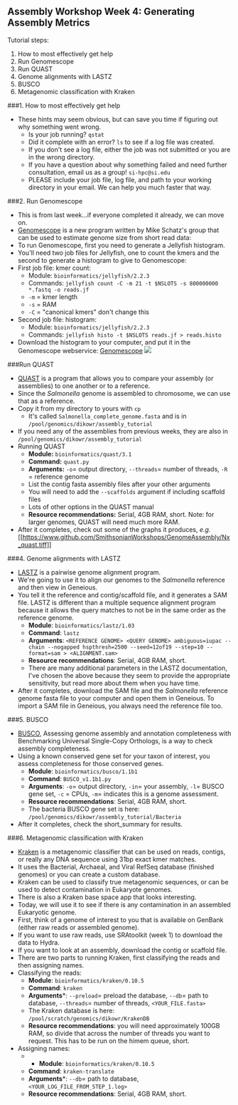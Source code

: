 Assembly Workshop Week 4: Generating Assembly Metrics  
---

Tutorial steps: 
1. How to most effectively get help  
2. Run Genomescope  
3. Run QUAST  
4. Genome alignments with LASTZ  
5. BUSCO  
6. Metagenomic classification with Kraken  
  

###1. How to most effectively get help
* These hints may seem obvious, but can save you time if figuring out why something went wrong.
	+ Is your job running? ```qstat```
	+ Did it complete with an error? ```ls``` to see if a log file was created.
	+ If you don't see a log file, either the job was not submitted or you are in the wrong directory.
	+ If you have a question about why something failed and need further consultation, email us as a group! ```si-hpc@si.edu```
	+ PLEASE include your job file, log file, and path to your working directory in your email. We can help you much faster that way.

###2. Run Genomescope
* This is from last week...if everyone completed it already, we can move on.
* [Genomescope](http://qb.cshl.edu/genomescope/) is a new program written by Mike Schatz's group that can be used to estimate genome size from short read data: 
* To run Genomescope, first you need to generate a Jellyfish histogram.
* You'll need two job files for Jellyfish, one to count the kmers and the second to generate a histogram to give to Genomescope:  
* First job file: kmer count:
	+ Module: ```bioinformatics/jellyfish/2.2.3```
	+ Commands: ```jellyfish count -C -m 21 -t $NSLOTS -s 800000000 *.fastq -o reads.jf```
	+ ```-m``` = kmer length  
	+ ```-s``` = RAM  
	+ ```-C``` = "canonical kmers" don't change this  
* Second job file: histogram:
	+ Module: ```bioinformatics/jellyfish/2.2.3```
	+ Commands: ```jellyfish histo -t $NSLOTS reads.jf > reads.histo```
* Download the histogram to your computer, and put it in the Genomescope webservice: [Genomescope](http://qb.cshl.edu/genomescope) 
![](/Users/rebeccadikow/Desktop/genomescope.tiff)

###Run QUAST
* [QUAST](http://bioinf.spbau.ru/quast) is a program that allows you to compare your assembly (or assemblies) to one another or to a reference. 
* Since the *Salmonella* genome is assembled to chromosome, we can use that as a reference.
* Copy it from my directory to yours with ```cp```
	+ It's called ```Salmonella_complete_genome.fasta``` and is in ```/pool/genomics/dikowr/assembly_tutorial```
* If you need any of the assemblies from previous weeks, they are also in ```/pool/genomics/dikowr/assembly_tutorial```
* Running QUAST
	+ **Module:** ```bioinformatics/quast/3.1```
	+ **Command:** ```quast.py```
	+ **Arguments:** ```-o```= output directory, ```--threads```= number of threads, ```-R``` = reference genome 
	+ List the contig fasta assembly files after your other arguments
	+ You will need to add the ```--scaffolds``` argument if including scaffold files
	+ Lots of other options in the QUAST manual
	+ **Resource recommendations:** Serial, 4GB RAM, short. Note: for larger genomes, QUAST will need much more RAM.
* After it completes, check out some of the graphs it produces, *e.g.*
[[https://www.github.com/SmithsonianWorkshops/GenomeAssembly/Nx_quast.tiff]]

###4. Genome alignments with LASTZ
* [LASTZ](http://www.bx.psu.edu/~rsharris/lastz/) is a pairwise genome alignment program.
*  We're going to use it to align our genomes to the *Salmonella* reference and then view in Geneious.
*  You tell it the reference and contig/scaffold file, and it generates a SAM file. LASTZ is different than a multiple sequence alignment program because it allows the query matches to not be in the same order as the reference genome. 
	+ **Module**: ```bioinformatics/lastz/1.03```
	+ **Command**: ```lastz```
	+ **Arguments**: ```<REFERENCE GENOME> <QUERY GENOME> ambiguous=iupac --chain --nogapped hspthresh=2500 --seed=12of19 --step=10 --format=sam > <ALIGNMENT.sam>```
	+ **Resource recommendations**: Serial, 4GB RAM, short.
	+ There are many additional parameters in the LASTZ documentation, I've chosen the above because they seem to provide the appropriate sensitivity, but read more about them when you have time.
* After it completes, download the SAM file and the *Salmonella* reference genome fasta file to your computer and open them in Geneious. To import a SAM file in Geneious, you always need the reference file too.

###5. BUSCO
* [BUSCO](http://busco.ezlab.org), Assessing genome assembly and annotation completeness with Benchmarking Universal Single-Copy Orthologs, is a way to check assembly completeness.
* Using a known conserved gene set for your taxon of interest, you assess completeness for those conserved genes.
	+ **Module**: ```bioinformatics/busco/1.1b1```
	+ **Command**: ```BUSCO_v1.1b1.py```
	+ **Arguments**: ``-o``= output directory, ```-in```= your assembly, ```-l```= BUSCO gene set, ```-c``` = CPUs, ```-m```= indicates this is a genome assessment.
	+ **Resource recommendations**: Serial, 4GB RAM, short.
	+ The bacteria BUSCO gene set is here: ```/pool/genomics/dikowr/assembly_tutorial/Bacteria```
* After it completes, check the short_summary for results.

###6. Metagenomic classification with Kraken
* [Kraken](https://ccb.jhu.edu/software/kraken/) is a metagenomic classifier that can be used on reads, contigs, or really any DNA sequence using 31bp exact kmer matches.
* It uses the Bacterial, Archaeal, and Viral RefSeq database (finished genomes) or you can create a custom database.
* Kraken can be used to classify true metagenomic sequences, or can be used to detect contamination in Eukaryote genomes.
* There is also a Kraken base space app that looks interesting.
* Today, we will use it to see if there is any contamination in an assembled Eukaryotic genome.
* First, think of a genome of interest to you that is available on GenBank (either raw reads or assembled genome).
* If you want to use raw reads, use SRAtoolkit (week 1) to download the data to Hydra.
* If you want to look at an assembly, download the contig or scaffold file.
* There are two parts to running Kraken, first classifying the reads and then assigning names.
* Classifying the reads:
	+ **Module**: ```bioinformatics/kraken/0.10.5```
	+ **Command**: ```kraken```
	+ **Arguments***: ```--preload```= preload the database, ```--db```= path to database, ```--threads```= number of threads, ```<YOUR_FILE.fasta>```
	+ The Kraken database is here: ```/pool/scratch/genomics/dikowr/KrakenDB```
	+ **Resource recommendations**: you will need approximately 100GB RAM, so divide that across the number of threads you want to request. This has to be run on the himem queue, short.
* Assigning names:
	+ + **Module**: ```bioinformatics/kraken/0.10.5```
	+ **Command**: ```kraken-translate```
	+ **Arguments***: ```--db```= path to database, ```<YOUR_LOG_FILE_FROM_STEP_1.log>```
	+ **Resource recommendations**:  Serial, 4GB RAM, short.


